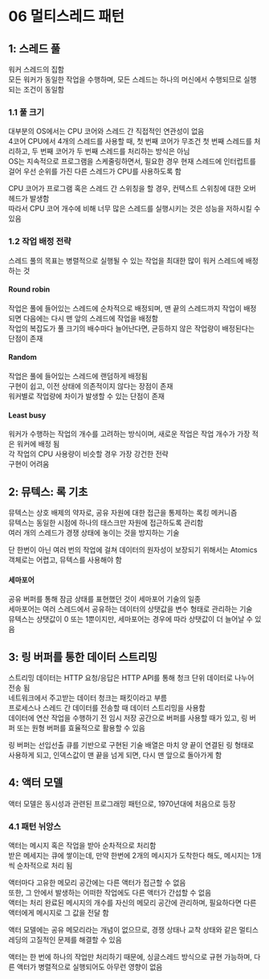 # 06 멀티스레드 패턴

## 1: 스레드 풀
워커 스레드의 집함  
모든 워커가 동일한 작업을 수행하며, 모든 스레드는 하나의 머신에서 수행되므로 실행되는 조건이 동일함  

### 1.1 풀 크기
대부분의 OS에서는 CPU 코어와 스레드 간 직접적인 연관성이 없음  
4코어 CPU에서 4개의 스레드를 사용할 때, 첫 번째 코어가 무조건 첫 번째 스레드를 처리하고, 두 번째 코어가 두 번째 스레드를 처리하는 방식은 아님  
OS는 지속적으로 프로그램을 스케줄링하면서, 필요한 경우 현재 스레드에 인터럽트를 걸어 우선 순위를 가진 다른 스레드가 CPU를 사용하도록 함  

CPU 코어가 프로그램 혹은 스레드 간 스위칭을 할 경우, 컨텍스트 스위칭에 대한 오버헤드가 발생함  
따라서 CPU 코어 개수에 비해 너무 많은 스레드를 실행시키는 것은 성능을 저하시킬 수 있음  

### 1.2 작업 배정 전략
스레드 풀의 목표는 병렬적으로 실행될 수 있는 작업을 최대한 많이 워커 스레드에 배정하는 것  

#### Round robin
작업은 풀에 들어있는 스레드에 순차적으로 배정되며, 맨 끝의 스레드까지 작업이 배정되면 다음에는 다시 맨 앞의 스레드에 작업을 배정함  
작업의 복잡도가 풀 크기의 배수마다 늘어난다면, 균등하지 않은 작업량이 배정된다는 단점이 존재  

#### Random
작업은 풀에 들어있는 스레드에 랜덤하게 배정됨  
구현이 쉽고, 이전 상태에 의존적이지 않다는 장점이 존재  
워커별로 작업량에 차이가 발생할 수 있는 단점이 존재  

#### Least busy
워커가 수행하는 작업의 개수를 고려하는 방식이며, 새로운 작업은 작업 개수가 가장 적은 워커에 배정 됨  
각 작업의 CPU 사용량이 비슷할 경우 가장 강건한 전략  
구현이 어려움  


## 2: 뮤텍스: 록 기초

뮤텍스는 상호 배제의 약자로, 공유 자원에 대한 접근을 통제하는 록킹 메커니즘  
뮤텍스는 동일한 시점에 하나의 태스크만 자원에 접근하도록 관리함  
여러 개의 스레드가 경쟁 상태에 놓이는 것을 방지하는 기술  

단 한번이 아닌 여러 번의 작업에 걸쳐 데이터의 원자성이 보장되기 위해서는 Atomics 객체로는 어렵고, 뮤텍스를 사용해야 함  

#### 세마포어
공유 버퍼를 통해 잠금 상태를 표현했던 것이 세마포어 기술의 일종  
세마포어는 여러 스레드에서 공유하는 데이터의 상탯값을 변수 형태로 관리하는 기술  
뮤텍스는 상탯값이 0 또는 1뿐이지만, 세마포어는 경우에 따라 상탯값이 더 늘어날 수 있음  


## 3: 링 버퍼를 통한 데이터 스트리밍

스트리밍 데이터는 HTTP 요청/응답은 HTTP API를 통해 청크 단위 데이터로 나누어 전송 됨  
네트워크에서 주고받는 데이터 청크는 패킷이라고 부름  
프로세스나 스레드 간 데이터를 전송할 때 데이터 스트리밍을 사용함  
데이터에 연산 작업을 수행하기 전 임시 저장 공간으로 버퍼를 사용할 때가 있고, 링 버퍼 또는 원형 버퍼를 효율적으로 활용할 수 있음  

링 버퍼는 선입선출 큐를 기반으로 구현된 기술
배열은 마치 양 끝이 연결된 링 형태로 사용하게 되고, 인덱스값이 맨 끝을 넘게 되면, 다시 맨 앞으로 돌아가게 함  


## 4: 액터 모델

액터 모델은 동시성과 관련된 프로그래밍 패턴으로, 1970년대에 처음으로 등장  

### 4.1 패턴 뉘앙스

액터는 메시지 혹은 작업을 받아 순차적으로 처리함  
받은 메세지는 큐에 쌓이는데, 만약 한번에 2개의 메시지가 도착한다 해도, 메시지는 1개씩 순차적으로 처리 됨  

액터마다 고유한 메모리 공간에는 다른 액터가 접근할 수 없음  
또한, 그 안에서 발생하는 어떠한 작업에도 다른 액터가 간섭할 수 없음  
액터는 처리 완료된 메시지의 개수를 자신의 메모리 공간에 관리하며, 필요하다면 다른 액터에게 메시지로  그 값을 전달 함  

액터 모델에는 공유 메모리라는 개념이 없으므로, 경쟁 상태나 교착 상태와 같은 멀티스레딩의 고질적인 문제를 해결할 수 있음  

액터는 한 번에 하나의 작업만 처리하기 때문에, 싱글스레드 방식으로 규현 가능하며, 다른 액터가 병렬적으로 실행되어도 아무런 영향이 없음  


